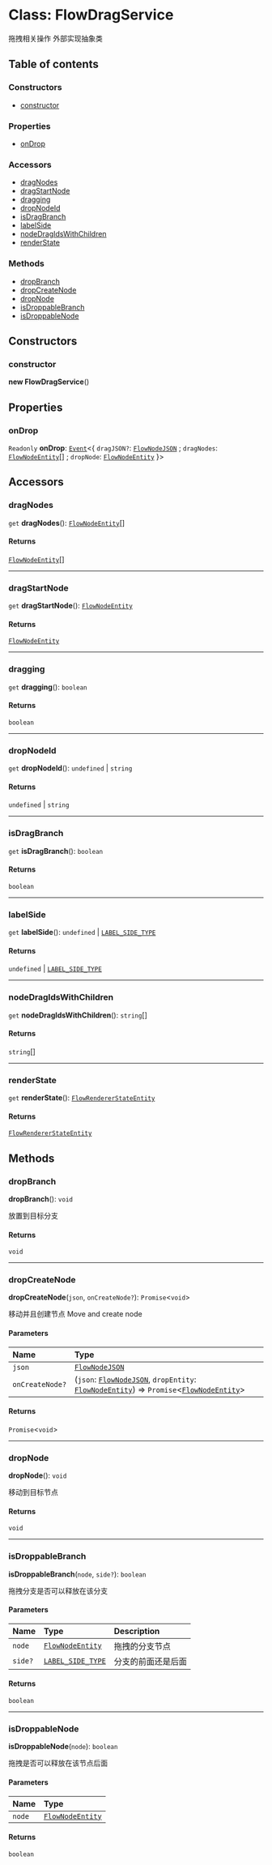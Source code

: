 # Class: FlowDragService

拖拽相关操作
外部实现抽象类

## Table of contents

### Constructors

* [constructor](/en/auto-docs/fixed-layout-editor/classes/FlowDragService.md#constructor)

### Properties

* [onDrop](/en/auto-docs/fixed-layout-editor/classes/FlowDragService.md#ondrop)

### Accessors

* [dragNodes](/en/auto-docs/fixed-layout-editor/classes/FlowDragService.md#dragnodes)
* [dragStartNode](/en/auto-docs/fixed-layout-editor/classes/FlowDragService.md#dragstartnode)
* [dragging](/en/auto-docs/fixed-layout-editor/classes/FlowDragService.md#dragging)
* [dropNodeId](/en/auto-docs/fixed-layout-editor/classes/FlowDragService.md#dropnodeid)
* [isDragBranch](/en/auto-docs/fixed-layout-editor/classes/FlowDragService.md#isdragbranch)
* [labelSide](/en/auto-docs/fixed-layout-editor/classes/FlowDragService.md#labelside)
* [nodeDragIdsWithChildren](/en/auto-docs/fixed-layout-editor/classes/FlowDragService.md#nodedragidswithchildren)
* [renderState](/en/auto-docs/fixed-layout-editor/classes/FlowDragService.md#renderstate)

### Methods

* [dropBranch](/en/auto-docs/fixed-layout-editor/classes/FlowDragService.md#dropbranch)
* [dropCreateNode](/en/auto-docs/fixed-layout-editor/classes/FlowDragService.md#dropcreatenode)
* [dropNode](/en/auto-docs/fixed-layout-editor/classes/FlowDragService.md#dropnode)
* [isDroppableBranch](/en/auto-docs/fixed-layout-editor/classes/FlowDragService.md#isdroppablebranch)
* [isDroppableNode](/en/auto-docs/fixed-layout-editor/classes/FlowDragService.md#isdroppablenode)

## Constructors

### constructor

**new FlowDragService**()

## Properties

### onDrop

`Readonly` **onDrop**: [`Event`](/en/auto-docs/fixed-layout-editor/interfaces/Event-1.md)<{ `dragJSON?`: [`FlowNodeJSON`](/en/auto-docs/fixed-layout-editor/interfaces/FlowNodeJSON.md) ; `dragNodes`: [`FlowNodeEntity`](/en/auto-docs/fixed-layout-editor/classes/FlowNodeEntity-1.md)\[] ; `dropNode`: [`FlowNodeEntity`](/en/auto-docs/fixed-layout-editor/classes/FlowNodeEntity-1.md)  }>

## Accessors

### dragNodes

`get` **dragNodes**(): [`FlowNodeEntity`](/en/auto-docs/fixed-layout-editor/classes/FlowNodeEntity-1.md)\[]

#### Returns

[`FlowNodeEntity`](/en/auto-docs/fixed-layout-editor/classes/FlowNodeEntity-1.md)\[]

***

### dragStartNode

`get` **dragStartNode**(): [`FlowNodeEntity`](/en/auto-docs/fixed-layout-editor/classes/FlowNodeEntity-1.md)

#### Returns

[`FlowNodeEntity`](/en/auto-docs/fixed-layout-editor/classes/FlowNodeEntity-1.md)

***

### dragging

`get` **dragging**(): `boolean`

#### Returns

`boolean`

***

### dropNodeId

`get` **dropNodeId**(): `undefined` | `string`

#### Returns

`undefined` | `string`

***

### isDragBranch

`get` **isDragBranch**(): `boolean`

#### Returns

`boolean`

***

### labelSide

`get` **labelSide**(): `undefined` | [`LABEL_SIDE_TYPE`](/en/auto-docs/fixed-layout-editor/enums/LABEL_SIDE_TYPE.md)

#### Returns

`undefined` | [`LABEL_SIDE_TYPE`](/en/auto-docs/fixed-layout-editor/enums/LABEL_SIDE_TYPE.md)

***

### nodeDragIdsWithChildren

`get` **nodeDragIdsWithChildren**(): `string`\[]

#### Returns

`string`\[]

***

### renderState

`get` **renderState**(): [`FlowRendererStateEntity`](/en/auto-docs/fixed-layout-editor/classes/FlowRendererStateEntity.md)

#### Returns

[`FlowRendererStateEntity`](/en/auto-docs/fixed-layout-editor/classes/FlowRendererStateEntity.md)

## Methods

### dropBranch

**dropBranch**(): `void`

放置到目标分支

#### Returns

`void`

***

### dropCreateNode

**dropCreateNode**(`json`, `onCreateNode?`): `Promise`<`void`>

移动并且创建节点
Move and create node

#### Parameters

| Name | Type |
| :------ | :------ |
| `json` | [`FlowNodeJSON`](/en/auto-docs/fixed-layout-editor/interfaces/FlowNodeJSON.md) |
| `onCreateNode?` | (`json`: [`FlowNodeJSON`](/en/auto-docs/fixed-layout-editor/interfaces/FlowNodeJSON.md), `dropEntity`: [`FlowNodeEntity`](/en/auto-docs/fixed-layout-editor/classes/FlowNodeEntity-1.md)) => `Promise`<[`FlowNodeEntity`](/en/auto-docs/fixed-layout-editor/classes/FlowNodeEntity-1.md)> |

#### Returns

`Promise`<`void`>

***

### dropNode

**dropNode**(): `void`

移动到目标节点

#### Returns

`void`

***

### isDroppableBranch

**isDroppableBranch**(`node`, `side?`): `boolean`

拖拽分支是否可以释放在该分支

#### Parameters

| Name | Type | Description |
| :------ | :------ | :------ |
| `node` | [`FlowNodeEntity`](/en/auto-docs/fixed-layout-editor/classes/FlowNodeEntity-1.md) | 拖拽的分支节点 |
| `side?` | [`LABEL_SIDE_TYPE`](/en/auto-docs/fixed-layout-editor/enums/LABEL_SIDE_TYPE.md) | 分支的前面还是后面 |

#### Returns

`boolean`

***

### isDroppableNode

**isDroppableNode**(`node`): `boolean`

拖拽是否可以释放在该节点后面

#### Parameters

| Name | Type |
| :------ | :------ |
| `node` | [`FlowNodeEntity`](/en/auto-docs/fixed-layout-editor/classes/FlowNodeEntity-1.md) |

#### Returns

`boolean`
